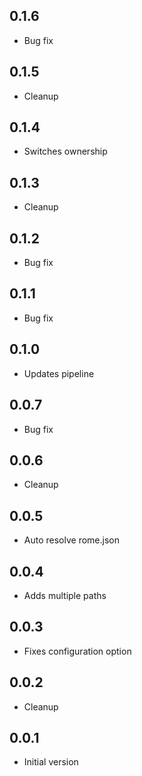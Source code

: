 ## 0.1.6

-   Bug fix

## 0.1.5

-   Cleanup

## 0.1.4

-   Switches ownership

## 0.1.3

-   Cleanup

## 0.1.2

-   Bug fix

## 0.1.1

-   Bug fix

## 0.1.0

-   Updates pipeline

## 0.0.7

-   Bug fix

## 0.0.6

-   Cleanup

## 0.0.5

-   Auto resolve rome.json

## 0.0.4

-   Adds multiple paths

## 0.0.3

-   Fixes configuration option

## 0.0.2

-   Cleanup

## 0.0.1

-   Initial version

